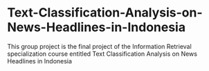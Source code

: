 # Text-Classification-Analysis-on-News-Headlines-in-Indonesia
This group project is the final project of the Information Retrieval specialization course entitled Text Classification Analysis on News Headlines in Indonesia
